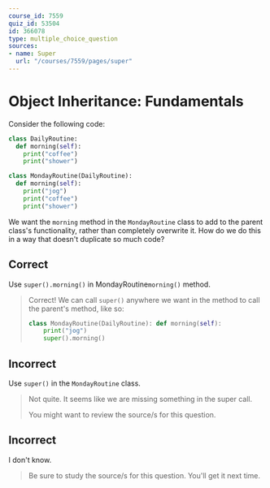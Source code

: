 ```yaml
---
course_id: 7559
quiz_id: 53504
id: 366078
type: multiple_choice_question
sources:
- name: Super
  url: "/courses/7559/pages/super"
---
```


# Object Inheritance: Fundamentals

Consider the following code:

```python
class DailyRoutine:
  def morning(self):
    print("coffee")
    print("shower")

class MondayRoutine(DailyRoutine):
  def morning(self):
    print("jog")
    print("coffee")
    print("shower")
```

We want the `morning` method in the `MondayRoutine` class to add to the parent
class's functionality, rather than completely overwrite it. How do we do this in
a way that doesn't duplicate so much code?

## Correct

Use `super().morning()` in MondayRoutine`morning()` method.

> Correct! We can call `super()` anywhere we want in the method to call the
> parent's method, like so:
> 
> ```python
> class MondayRoutine(DailyRoutine): def morning(self):
>     print("jog")
>     super().morning()
> ```

## Incorrect

Use `super()` in the `MondayRoutine` class.

> Not quite. It seems like we are missing something in the super call.
> 
> You might want to review the source/s for this question.

## Incorrect

I don't know.

> Be sure to study the source/s for this question. You'll get it next time.
